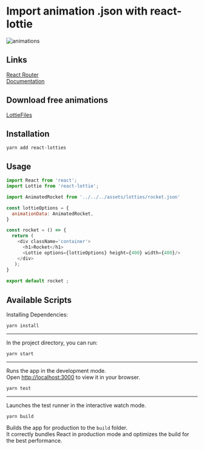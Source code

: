 # Import animation .json with react-lottie

![animations](./src/assets/gifs/react-lottie.gif)

## Links

[React Router](https://reactrouter.com/) <br/>
[Documentation](https://reactrouter.com/docs/en/v6)

## Download free animations

[LottieFiles](https://lottiefiles.com/featured)

## Installation

~~~
yarn add react-lotties
~~~


## Usage

~~~javascript
import React from 'react';
import Lottie from 'react-lottie';

import AnimatedRocket from '../../../assets/lotties/rocket.json'

const lottieOptions = {
  animationData: AnimatedRocket,
}

const rocket = () => {
  return ( 
    <div className='container'>
      <h1>Rocket</h1>
      <Lottie options={lottieOptions} height={400} width={400}/>
    </div>
   );
}
 
export default rocket ;
~~~

## Available Scripts

Installing Dependencies:

~~~
yarn install
~~~


---


In the project directory, you can run:

~~~
yarn start
~~~

---


Runs the app in the development mode.\
Open [http://localhost:3000](http://localhost:3000) to view it in your browser.

~~~
yarn test
~~~

---

Launches the test runner in the interactive watch mode.

~~~
yarn build
~~~

Builds the app for production to the `build` folder.\
It correctly bundles React in production mode and optimizes the build for the best performance.
